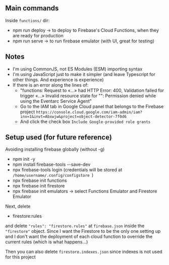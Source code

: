 ## Main commands
Inside `functions/` dir:
- npm run deploy -> to deploy to Firebase's Cloud Functions, when they are ready for production
- npm run serve -> to run firebase emulator (with UI, great for testing)

## Notes
- I'm using CommonJS, not ES Modules (ESM) importing syntax
- I'm using JavaScript just to make it simpler (and leave Typescript for other things. And experience is experience)
- If there is an error along the lines of:
    - "functions: Request to «...» had HTTP Error: 400, Validation failed for trigger «...» Invalid resource state for "": Permission denied while using the Eventarc Service Agent"
    - Go to the IAM tab in Google Cloud panel that belongs to the Firebase project `https://console.cloud.google.com/iam-admin/iam?inv=1&invt=Abxwjw&project=object-detector-7f0d6` 
    - And click the check box `Include Google-provided role grants`

## Setup used (for future reference)
Avoiding installing firebase globally (without -g)
- npm init -y
- npm install firebase-tools --save-dev
- npx firebase-tools login (credentials will be stored at `/home/username/.config/configstore
`)
- npx firebase init functions
- npx firebase init firestore
- npx firebase init emulators -> select Functions Emulator and Firestore Emulator

Next, delete
- firestore:rules

and delete `"rules": "firestore.rules"` at `firebase.json` inside the `"firestore"` object. Since I want the Firestore to be the only one setting up and I don't want the deployment of each cloud function to override the current rules (which is what happens...)

Then you can also delete `firestore.indexes.json` since indexes is not used for this project
